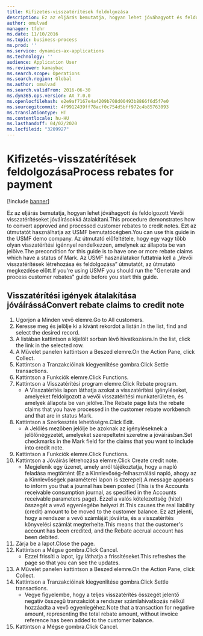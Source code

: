 ```yaml
---
title: Kifizetés-visszatérítések feldolgozása
description: Ez az eljárás bemutatja, hogyan lehet jóváhagyott és feldolgozott Vevői visszatérítéseket jóváírásokká átalakítani.
author: omulvad
manager: tfehr
ms.date: 11/10/2016
ms.topic: business-process
ms.prod: ''
ms.service: dynamics-ax-applications
ms.technology: ''
audience: Application User
ms.reviewer: kamaybac
ms.search.scope: Operations
ms.search.region: Global
ms.author: omulvad
ms.search.validFrom: 2016-06-30
ms.dyn365.ops.version: AX 7.0.0
ms.openlocfilehash: e2e9af7167e4a4209b708d00493b8866f6d5f7e0
ms.sourcegitcommit: 4f9912439ff78acf0c754d5bff972c4b85763093
ms.translationtype: HT
ms.contentlocale: hu-HU
ms.lasthandoff: 04/02/2020
ms.locfileid: "3209927"
---
```

# <a name="process-rebates-for-payment"></a><span data-ttu-id="34fb4-103">Kifizetés-visszatérítések feldolgozása</span><span class="sxs-lookup"><span data-stu-id="34fb4-103">Process rebates for payment</span></span>

[!include [banner](../../includes/banner.md)]

<span data-ttu-id="34fb4-104">Ez az eljárás bemutatja, hogyan lehet jóváhagyott és feldolgozott Vevői visszatérítéseket jóváírásokká átalakítani.</span><span class="sxs-lookup"><span data-stu-id="34fb4-104">This procedure demonstrates how to convert approved and processed customer rebates to credit notes.</span></span> <span data-ttu-id="34fb4-105">Ezt az útmutatót használhatja az USMF bemutatócégben.</span><span class="sxs-lookup"><span data-stu-id="34fb4-105">You can use this guide in the USMF demo company.</span></span> <span data-ttu-id="34fb4-106">Az útmutató előfeltétele, hogy egy vagy több olyan visszatérítési igénnyel rendelkezzen, amelynek az állapota be van jelölve.</span><span class="sxs-lookup"><span data-stu-id="34fb4-106">The precondition for this guide is to have one or more rebate claims which have a status of Mark.</span></span> <span data-ttu-id="34fb4-107">Az USMF használatakor futtatnia kell a „Vevői visszatérítések létrehozása és feldolgozása” útmutatót, az útmutató megkezdése előtt.</span><span class="sxs-lookup"><span data-stu-id="34fb4-107">If you're using USMF you should run the "Generate and process customer rebates" guide before you start this guide.</span></span>


## <a name="convert-rebate-claims-to-credit-note"></a><span data-ttu-id="34fb4-108">Visszatérítési igények átalakítása jóváírássá</span><span class="sxs-lookup"><span data-stu-id="34fb4-108">Convert rebate claims to credit note</span></span>
1. <span data-ttu-id="34fb4-109">Ugorjon a Minden vevő elemre.</span><span class="sxs-lookup"><span data-stu-id="34fb4-109">Go to All customers.</span></span>
2. <span data-ttu-id="34fb4-110">Keresse meg és jelölje ki a kívánt rekordot a listán.</span><span class="sxs-lookup"><span data-stu-id="34fb4-110">In the list, find and select the desired record.</span></span>
3. <span data-ttu-id="34fb4-111">A listában kattintson a kijelölt sorban lévő hivatkozásra.</span><span class="sxs-lookup"><span data-stu-id="34fb4-111">In the list, click the link in the selected row.</span></span>
4. <span data-ttu-id="34fb4-112">A Művelet panelen kattintson a Beszed elemre.</span><span class="sxs-lookup"><span data-stu-id="34fb4-112">On the Action Pane, click Collect.</span></span>
5. <span data-ttu-id="34fb4-113">Kattintson a Tranzakcióinak kiegyenlítése gombra.</span><span class="sxs-lookup"><span data-stu-id="34fb4-113">Click Settle transactions.</span></span>
6. <span data-ttu-id="34fb4-114">Kattintson a Funkciók elemre.</span><span class="sxs-lookup"><span data-stu-id="34fb4-114">Click Functions.</span></span>
7. <span data-ttu-id="34fb4-115">Kattintson a Visszatérítési program elemre.</span><span class="sxs-lookup"><span data-stu-id="34fb4-115">Click Rebate program.</span></span>
    * <span data-ttu-id="34fb4-116">A Visszatérítés lapon láthatja azokat a visszatérítési igényléseket, amelyeket feldolgozott a vevői visszatérítési munkaterületen, és amelyek állapota be van jelölve.</span><span class="sxs-lookup"><span data-stu-id="34fb4-116">The Rebate page lists the rebate claims that you have processed in the customer rebate workbench and that are in status Mark.</span></span>    
8. <span data-ttu-id="34fb4-117">Kattintson a Szerkesztés lehetőségre.</span><span class="sxs-lookup"><span data-stu-id="34fb4-117">Click Edit.</span></span>
    * <span data-ttu-id="34fb4-118">A Jelölés mezőben jelölje be azoknak az igényléseknek a jelölőnégyzetét, amelyeket szerepeltetni szeretne a jóváírásban.</span><span class="sxs-lookup"><span data-stu-id="34fb4-118">Set checkmarks in the Mark field for the claims that you want to include into credit note.</span></span>   
9. <span data-ttu-id="34fb4-119">Kattintson a Funkciók elemre.</span><span class="sxs-lookup"><span data-stu-id="34fb4-119">Click Functions.</span></span>
10. <span data-ttu-id="34fb4-120">Kattintson a Jóváírás létrehozása elemre.</span><span class="sxs-lookup"><span data-stu-id="34fb4-120">Click Create credit note.</span></span>
    * <span data-ttu-id="34fb4-121">Megjelenik egy üzenet, amely arról tájékoztatja, hogy a napló feladása megtörtént (Ez a Kinnlevőség-felhasználási napló, ahogy az a Kinnlevőségek paraméterei lapon is szerepel).</span><span class="sxs-lookup"><span data-stu-id="34fb4-121">A message appears to inform you that a journal has been posted (This is the Accounts receivable consumption journal, as specified in the Accounts receivable parameters page).</span></span> <span data-ttu-id="34fb4-122">Ezzel a valós kötelezettség (hitel) összegét a vevő egyenlegébe helyezi át.</span><span class="sxs-lookup"><span data-stu-id="34fb4-122">This causes the real liability (credit) amount to be moved to the customer balance.</span></span> <span data-ttu-id="34fb4-123">Ez azt jelenti, hogy a rendszer a vevő számláját jóváírta, és a visszatérítés könyvelési számlát megterhelte.</span><span class="sxs-lookup"><span data-stu-id="34fb4-123">This means that the customer's account has been credited, and the Rebate accrual account has been debited.</span></span>  
11. <span data-ttu-id="34fb4-124">Zárja be a lapot.</span><span class="sxs-lookup"><span data-stu-id="34fb4-124">Close the page.</span></span>
12. <span data-ttu-id="34fb4-125">Kattintson a Mégse gombra.</span><span class="sxs-lookup"><span data-stu-id="34fb4-125">Click Cancel.</span></span>
    * <span data-ttu-id="34fb4-126">Ezzel frissíti a lapot, így láthatja a frissítéseket.</span><span class="sxs-lookup"><span data-stu-id="34fb4-126">This refreshes the page so that you can see the updates.</span></span>  
13. <span data-ttu-id="34fb4-127">A Művelet panelen kattintson a Beszed elemre.</span><span class="sxs-lookup"><span data-stu-id="34fb4-127">On the Action Pane, click Collect.</span></span>
14. <span data-ttu-id="34fb4-128">Kattintson a Tranzakcióinak kiegyenlítése gombra.</span><span class="sxs-lookup"><span data-stu-id="34fb4-128">Click Settle transactions.</span></span>
    * <span data-ttu-id="34fb4-129">Vegye figyelembe, hogy a teljes visszatérítés összegét jelentő negatív összegű tranzakciót a rendszer számlahivatkozás nélkül hozzáadta a vevő egyenlegéhez.</span><span class="sxs-lookup"><span data-stu-id="34fb4-129">Note that a transaction for negative amount, representing the total rebate amount, without invoice reference has been added to the customer balance.</span></span>   
15. <span data-ttu-id="34fb4-130">Kattintson a Mégse gombra.</span><span class="sxs-lookup"><span data-stu-id="34fb4-130">Click Cancel.</span></span>

